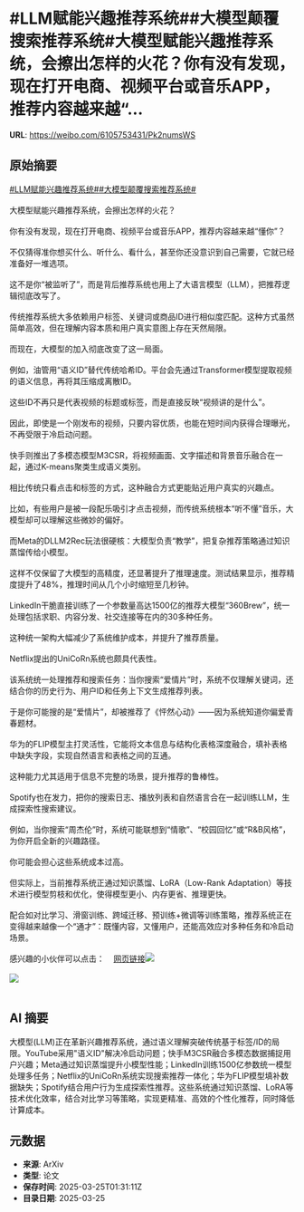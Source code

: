 # #LLM赋能兴趣推荐系统##大模型颠覆搜索推荐系统#大模型赋能兴趣推荐系统，会擦出怎样的火花？你有没有发现，现在打开电商、视频平台或音乐APP，推荐内容越来越“...

**URL**: https://weibo.com/6105753431/Pk2numsWS

## 原始摘要

<a href="https://m.weibo.cn/search?containerid=231522type%3D1%26t%3D10%26q%3D%23LLM%E8%B5%8B%E8%83%BD%E5%85%B4%E8%B6%A3%E6%8E%A8%E8%8D%90%E7%B3%BB%E7%BB%9F%23&amp;extparam=%23LLM%E8%B5%8B%E8%83%BD%E5%85%B4%E8%B6%A3%E6%8E%A8%E8%8D%90%E7%B3%BB%E7%BB%9F%23" data-hide=""><span class="surl-text">#LLM赋能兴趣推荐系统#</span></a><a href="https://m.weibo.cn/search?containerid=231522type%3D1%26t%3D10%26q%3D%23%E5%A4%A7%E6%A8%A1%E5%9E%8B%E9%A2%A0%E8%A6%86%E6%90%9C%E7%B4%A2%E6%8E%A8%E8%8D%90%E7%B3%BB%E7%BB%9F%23&amp;extparam=%23%E5%A4%A7%E6%A8%A1%E5%9E%8B%E9%A2%A0%E8%A6%86%E6%90%9C%E7%B4%A2%E6%8E%A8%E8%8D%90%E7%B3%BB%E7%BB%9F%23" data-hide=""><span class="surl-text">#大模型颠覆搜索推荐系统#</span></a><br><br>大模型赋能兴趣推荐系统，会擦出怎样的火花？<br><br>你有没有发现，现在打开电商、视频平台或音乐APP，推荐内容越来越“懂你”？<br><br>不仅猜得准你想买什么、听什么、看什么，甚至你还没意识到自己需要，它就已经准备好一堆选项。<br><br>这不是你“被监听了”，而是背后推荐系统也用上了大语言模型（LLM），把推荐逻辑彻底改写了。<br><br>传统推荐系统大多依赖用户标签、关键词或商品ID进行相似度匹配。这种方式虽然简单高效，但在理解内容本质和用户真实意图上存在天然局限。<br><br>而现在，大模型的加入彻底改变了这一局面。<br><br>例如，油管用“语义ID”替代传统哈希ID。平台会先通过Transformer模型提取视频的语义信息，再将其压缩成离散ID。<br><br>这些ID不再只是代表视频的标题或标签，而是直接反映“视频讲的是什么”。<br><br>因此，即使是一个刚发布的视频，只要内容优质，也能在短时间内获得合理曝光，不再受限于冷启动问题。<br><br>快手则推出了多模态模型M3CSR，将视频画面、文字描述和背景音乐融合在一起，通过K-means聚类生成语义类别。<br><br>相比传统只看点击和标签的方式，这种融合方式更能贴近用户真实的兴趣点。<br><br>比如，有些用户是被一段配乐吸引才点击视频，而传统系统根本“听不懂”音乐，大模型却可以理解这些微妙的偏好。<br><br>而Meta的DLLM2Rec玩法很硬核：大模型负责“教学”，把复杂推荐策略通过知识蒸馏传给小模型。<br><br>这样不仅保留了大模型的高精度，还显著提升了推理速度。测试结果显示，推荐精度提升了48%，推理时间从几个小时缩短至几秒钟。<br><br>LinkedIn干脆直接训练了一个参数量高达1500亿的推荐大模型“360Brew”，统一处理包括求职、内容分发、社交连接等在内的30多种任务。<br><br>这种统一架构大幅减少了系统维护成本，并提升了推荐质量。<br><br>Netflix提出的UniCoRn系统也颇具代表性。<br><br>该系统统一处理推荐和搜索任务：当你搜索“爱情片”时，系统不仅理解关键词，还结合你的历史行为、用户ID和任务上下文生成推荐列表。<br><br>于是你可能搜的是“爱情片”，却被推荐了《怦然心动》——因为系统知道你偏爱青春题材。<br><br>华为的FLIP模型主打灵活性，它能将文本信息与结构化表格深度融合，填补表格中缺失字段，实现自然语言和表格之间的互通。<br><br>这种能力尤其适用于信息不完整的场景，提升推荐的鲁棒性。<br><br>Spotify也在发力，把你的搜索日志、播放列表和自然语言合在一起训练LLM，生成探索性搜索建议。<br><br>例如，当你搜索“周杰伦”时，系统可能联想到“情歌”、“校园回忆”或“R&amp;B风格”，为你开启全新的兴趣路径。<br><br>你可能会担心这些系统成本过高。<br><br>但实际上，当前推荐系统正通过知识蒸馏、LoRA（Low-Rank Adaptation）等技术进行模型剪枝和优化，使得模型更小、内存更省、推理更快。<br><br>配合如对比学习、滑窗训练、跨域迁移、预训练+微调等训练策略，推荐系统正在变得越来越像一个“通才”：既懂内容，又懂用户，还能高效应对多种任务和冷启动场景。<br><br>感兴趣的小伙伴可以点击：<a href="https://weibo.cn/sinaurl?u=https%3A%2F%2Feugeneyan.com%2Fwriting%2Frecsys-llm%2F" data-hide=""><span class="url-icon"><img style="width: 1rem;height: 1rem" src="https://h5.sinaimg.cn/upload/2015/09/25/3/timeline_card_small_web_default.png" referrerpolicy="no-referrer"></span><span class="surl-text">网页链接</span></a><img style="" src="https://tvax3.sinaimg.cn/large/006Fd7o3gy1hzs4ubhqafj30xc0scdwy.jpg" referrerpolicy="no-referrer"><br><br><img style="" src="https://tvax1.sinaimg.cn/large/006Fd7o3gy1hzs4ucan5zj30ta0vl47o.jpg" referrerpolicy="no-referrer"><br><br>

## AI 摘要

大模型(LLM)正在革新兴趣推荐系统，通过语义理解突破传统基于标签/ID的局限。YouTube采用"语义ID"解决冷启动问题；快手M3CSR融合多模态数据捕捉用户兴趣；Meta通过知识蒸馏提升小模型性能；LinkedIn训练1500亿参数统一模型处理多任务；Netflix的UniCoRn系统实现搜索推荐一体化；华为FLIP模型填补数据缺失；Spotify结合用户行为生成探索性推荐。这些系统通过知识蒸馏、LoRA等技术优化效率，结合对比学习等策略，实现更精准、高效的个性化推荐，同时降低计算成本。

## 元数据

- **来源**: ArXiv
- **类型**: 论文
- **保存时间**: 2025-03-25T01:31:11Z
- **目录日期**: 2025-03-25

